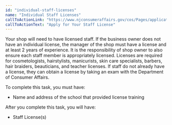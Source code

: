 ```yaml
---
id: "individual-staff-licenses"
name: "Individual Staff Licenses"
callToActionLink: "https://www.njconsumeraffairs.gov/cos/Pages/applications.aspx"
callToActionText: "Apply for Your Staff License"
---
```


Your shop will need to have licensed staff. If the business owner does not have an individual license, the manager of the shop must have a license and at least 2 years of experience. It is the responsibility of shop owner to also ensure each staff member is appropriately licensed. Licenses are required for cosmetologists, hairstylists, manicurists, skin care specialists, barbers, hair braiders, beauticians, and teacher licenses. If staff do not already have a license, they can obtain a license by taking an exam with  the Department of Consumer Affairs.
        
To complete this task, you must have:
- Name and address of the school that provided license training

After you complete this task, you will have:
- Staff License(s)
